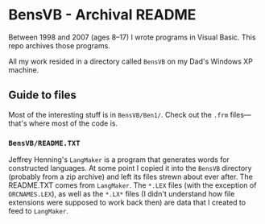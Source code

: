 # BensVB - Archival README

Between 1998 and 2007 (ages 8–17) I wrote programs in Visual Basic. This repo archives those programs.

All my work resided in a directory called `BensVB` on my Dad's Windows XP machine.

## Guide to files

Most of the interesting stuff is in `BensVB/Ben1/`. Check out the `.frm` files—that's where most of the code is.

### `BensVB/README.TXT`

Jeffrey Henning's `LangMaker` is a program that generates words for constructed languages.
At some point I copied it into the `BensVB` directory (probably from a zip archive) and left its files strewn about ever after. The README.TXT comes from `LangMaker`. The `*.LEX` files (with the exception of `ORCNAMES.LEX`), as
well as the `*.LX*` files (I didn't understand how file extensions were supposed to work back then) are data that I created to feed to `LangMaker`.

